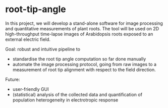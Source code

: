 # root-tip-angle

In this project, we will develop a stand-alone software for image processing and quantitative measurements of plant roots. 
The tool will be used on 2D high-throughput time-lapse images of Arabidopsis roots exposed to an external electric field.

Goal: robust and intuitive pipeline to 
* standardise the root tip angle computation so far done manually
* automate the image processing protocol, going from raw images to a measurement of root tip alignment with respect to the field direction. 

Future: 
* user-friendly GUI
* (statistical) analysis of the collected data and quantification of population heterogeneity in electrotropic response
